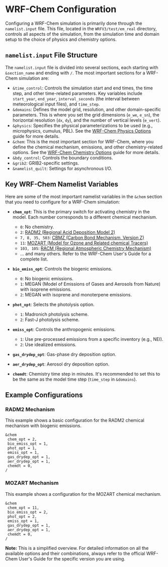 # WRF-Chem Configuration

Configuring a WRF-Chem simulation is primarily done through the `namelist.input` file. This file, located in the `WRFV3/test/em_real` directory, controls all aspects of the simulation, from the simulation time and domain setup to the choice of physics and chemistry options.

## `namelist.input` File Structure

The `namelist.input` file is divided into several sections, each starting with `&section_name` and ending with `/`. The most important sections for a WRF-Chem simulation are:

-   `&time_control`: Controls the simulation start and end times, the time step, and other time-related parameters. Key variables include `start_year`, `end_year`, `interval_seconds` (the interval between meteorological input files), and `time_step`.
-   `&domains`: Defines the model grid, resolution, and other domain-specific parameters. This is where you set the grid dimensions (`e_we`, `e_sn`), the horizontal resolution (`dx`, `dy`), and the number of vertical levels (`e_vert`).
-   `&physics`: Specifies the physical parameterizations to be used (e.g., microphysics, cumulus, PBL). See the [WRF-Chem Physics Options](./wrfchem_physics_options.md) guide for more details.
-   `&chem`: This is the most important section for WRF-Chem, where you define the chemical mechanism, emissions, and other chemistry-related options. See the [WRF-Chem Chemistry Options](./wrfchem_chemistry_options.md) guide for more details.
-   `&bdy_control`: Controls the boundary conditions.
-   `&grib2`: GRIB2-specific settings.
-   `&namelist_quilt`: Settings for asynchronous I/O.

## Key WRF-Chem Namelist Variables

Here are some of the most important namelist variables in the `&chem` section that you need to configure for a WRF-Chem simulation:

-   **`chem_opt`**: This is the primary switch for activating chemistry in the model. Each number corresponds to a different chemical mechanism.
    -   `0`: No chemistry.
    -   `2`: [RADM2 (Regional Acid Deposition Model 2)](./wrfchem_radm2.md)
    -   `7, 8, 35, 503`: [CBMZ (Carbon Bond Mechanism, Version Z)](./wrfchem_cbmz.md)
    -   `11`: [MOZART (Model for Ozone and Related chemical Tracers)](./wrfchem_mozart.md)
    -   `103, 105`: [RACM (Regional Atmospheric Chemistry Mechanism)](./wrfchem_racm.md)
    -   ... and many others. Refer to the WRF-Chem User's Guide for a complete list.

-   **`bio_emiss_opt`**: Controls the biogenic emissions.
    -   `0`: No biogenic emissions.
    -   `1`: MEGAN (Model of Emissions of Gases and Aerosols from Nature) with isoprene emissions.
    -   `2`: MEGAN with isoprene and monoterpene emissions.

-   **`phot_opt`**: Selects the photolysis option.
    -   `1`: Madronich photolysis scheme.
    -   `2`: Fast-J photolysis scheme.

-   **`emiss_opt`**: Controls the anthropogenic emissions.
    -   `1`: Use pre-processed emissions from a specific inventory (e.g., NEI).
    -   `2`: Use idealized emissions.

-   **`gas_drydep_opt`**: Gas-phase dry deposition option.
-   **`aer_drydep_opt`**: Aerosol dry deposition option.
-   **`chemdt`**: Chemistry time step in minutes. It's recommended to set this to be the same as the model time step (`time_step` in `&domains`).

## Example Configurations

### RADM2 Mechanism

This example shows a basic configuration for the RADM2 chemical mechanism with biogenic emissions.

```
&chem
 chem_opt = 2,
 bio_emiss_opt = 1,
 phot_opt = 1,
 emiss_opt = 1,
 gas_drydep_opt = 1,
 aer_drydep_opt = 1,
 chemdt = 0,
/
```

### MOZART Mechanism

This example shows a configuration for the MOZART chemical mechanism.

```
&chem
 chem_opt = 11,
 bio_emiss_opt = 2,
 phot_opt = 2,
 emiss_opt = 1,
 gas_drydep_opt = 1,
 aer_drydep_opt = 1,
 chemdt = 0,
/
```

**Note:** This is a simplified overview. For detailed information on all the available options and their combinations, always refer to the official WRF-Chem User's Guide for the specific version you are using.